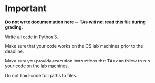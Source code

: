 # Important

**Do not write documentation here -- TAs will not read this file during grading.**

Write all code in Python 3.

Make sure that your code works on the CS lab machines prior to the deadline.

Make sure you provide execution instructions that TAs can follow to run your code on the lab machines.

Do not hard-code full paths to files.